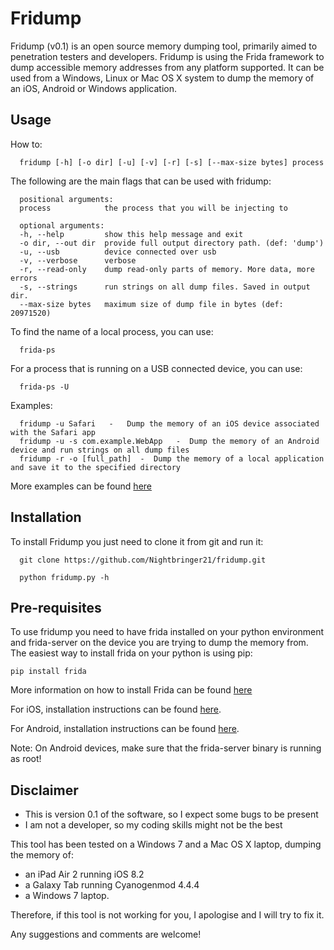 # Fridump
Fridump (v0.1) is an open source memory dumping tool, primarily aimed to penetration testers and developers. Fridump is using the Frida framework to dump accessible memory addresses from any platform supported. It can be used from a Windows, Linux or Mac OS X system to dump the memory of an iOS, Android or Windows application.

Usage
---

How to:

      fridump [-h] [-o dir] [-u] [-v] [-r] [-s] [--max-size bytes] process

The following are the main flags that can be used with fridump:

      positional arguments:
      process            the process that you will be injecting to

      optional arguments:
      -h, --help         show this help message and exit
      -o dir, --out dir  provide full output directory path. (def: 'dump')
      -u, --usb          device connected over usb
      -v, --verbose      verbose
      -r, --read-only    dump read-only parts of memory. More data, more errors
      -s, --strings      run strings on all dump files. Saved in output dir.
      --max-size bytes   maximum size of dump file in bytes (def: 20971520)

To find the name of a local process, you can use:

      frida-ps
For a process that is running on a USB connected device, you can use:

      frida-ps -U

Examples:

      fridump -u Safari   -   Dump the memory of an iOS device associated with the Safari app
      fridump -u -s com.example.WebApp   -  Dump the memory of an Android device and run strings on all dump files
      fridump -r -o [full_path]  -  Dump the memory of a local application and save it to the specified directory
      
More examples can be found [here](http://pentestcorner.com/introduction-to-fridump/)

Installation
---
To install Fridump you just need to clone it from git and run it:

      git clone https://github.com/Nightbringer21/fridump.git
            
      python fridump.py -h
            
Pre-requisites
---
To use fridump you need to have frida installed on your python environment and frida-server on the device you are trying to dump the memory from.
The easiest way to install frida on your python is using pip:

    pip install frida
    
More information on how to install Frida can be found [here](http://www.frida.re/docs/installation/)

For iOS, installation instructions can be found [here](http://www.frida.re/docs/ios/).

For Android, installation instructions can be found [here](http://www.frida.re/docs/android/).

Note: On Android devices, make sure that the frida-server binary is running as root!

Disclaimer
---
* This is version 0.1 of the software, so I expect some bugs to be present
* I am not a developer, so my coding skills might not be the best

This tool has been tested on a Windows 7 and a Mac OS X laptop, dumping the memory of:  
* an iPad Air 2 running iOS 8.2
* a Galaxy Tab running Cyanogenmod 4.4.4
* a Windows 7 laptop.
 
Therefore, if this tool is not working for you, I apologise and I will try to fix it.

Any suggestions and comments are welcome!
